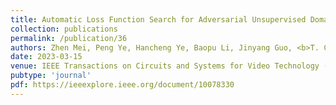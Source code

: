```yaml
---
title: Automatic Loss Function Search for Adversarial Unsupervised Domain Adaptation
collection: publications
permalink: /publication/36
authors: Zhen Mei, Peng Ye, Hancheng Ye, Baopu Li, Jinyang Guo, <b>T. Chen</b>, and Wanli Ouyang
date: 2023-03-15
venue: IEEE Transactions on Circuits and Systems for Video Technology (T-CSVT)
pubtype: 'journal'
pdf: https://ieeexplore.ieee.org/document/10078330
---
```


<!-- paperurl: 'http://academicpages.github.io/files/paper1.pdf'
citation: 'Your Name, You. (2009). &quot;Paper Title Number 1.&quot; <i>Journal 1</i>. 1(1).' -->
<!-- [Download paper here](http://academicpages.github.io/files/paper1.pdf) -->
